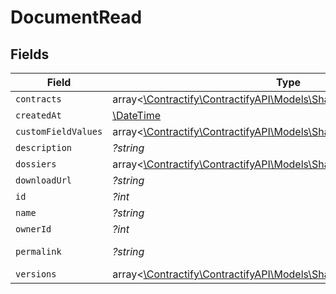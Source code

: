# DocumentRead


## Fields

| Field                                                                                                                | Type                                                                                                                 | Required                                                                                                             | Description                                                                                                          | Example                                                                                                              |
| -------------------------------------------------------------------------------------------------------------------- | -------------------------------------------------------------------------------------------------------------------- | -------------------------------------------------------------------------------------------------------------------- | -------------------------------------------------------------------------------------------------------------------- | -------------------------------------------------------------------------------------------------------------------- |
| `contracts`                                                                                                          | array<[\Contractify\ContractifyAPI\Models\Shared\ContractRead](../../models/shared/ContractRead.md)>                 | :heavy_minus_sign:                                                                                                   | N/A                                                                                                                  |                                                                                                                      |
| `createdAt`                                                                                                          | [\DateTime](https://www.php.net/manual/en/class.datetime.php)                                                        | :heavy_minus_sign:                                                                                                   | N/A                                                                                                                  |                                                                                                                      |
| `customFieldValues`                                                                                                  | array<[\Contractify\ContractifyAPI\Models\Shared\CustomFieldValueRead](../../models/shared/CustomFieldValueRead.md)> | :heavy_minus_sign:                                                                                                   | N/A                                                                                                                  |                                                                                                                      |
| `description`                                                                                                        | *?string*                                                                                                            | :heavy_minus_sign:                                                                                                   | N/A                                                                                                                  | This document was uploaded to Contractify.                                                                           |
| `dossiers`                                                                                                           | array<[\Contractify\ContractifyAPI\Models\Shared\DossierRead](../../models/shared/DossierRead.md)>                   | :heavy_minus_sign:                                                                                                   | N/A                                                                                                                  |                                                                                                                      |
| `downloadUrl`                                                                                                        | *?string*                                                                                                            | :heavy_minus_sign:                                                                                                   | N/A                                                                                                                  | https://example.org/download-link-signed                                                                             |
| `id`                                                                                                                 | *?int*                                                                                                               | :heavy_minus_sign:                                                                                                   | N/A                                                                                                                  | 1                                                                                                                    |
| `name`                                                                                                               | *?string*                                                                                                            | :heavy_minus_sign:                                                                                                   | N/A                                                                                                                  | my-awesome-document.pdf                                                                                              |
| `ownerId`                                                                                                            | *?int*                                                                                                               | :heavy_minus_sign:                                                                                                   | N/A                                                                                                                  | 1                                                                                                                    |
| `permalink`                                                                                                          | *?string*                                                                                                            | :heavy_minus_sign:                                                                                                   | N/A                                                                                                                  | https://app.contractify.io/client/company/company-slug/documents/1                                                   |
| `versions`                                                                                                           | array<[\Contractify\ContractifyAPI\Models\Shared\DocumentVersionRead](../../models/shared/DocumentVersionRead.md)>   | :heavy_minus_sign:                                                                                                   | N/A                                                                                                                  |                                                                                                                      |